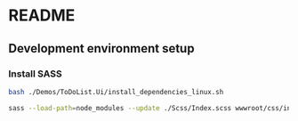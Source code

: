 # README

## Development environment setup

### Install SASS

```bash
bash ./Demos/ToDoList.Ui/install_dependencies_linux.sh
```


```bash
sass --load-path=node_modules --update ./Scss/Index.scss wwwroot/css/index.css
```